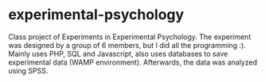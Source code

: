 # experimental-psychology
Class project of Experiments in Experimental Psychology.
The experiment was designed by a group of 6 members, but I did all the programming :).
Mainly uses PHP, SQL and Javascript, also uses databases to save experimental data (WAMP environment).
Afterwards, the data was analyzed using SPSS.
